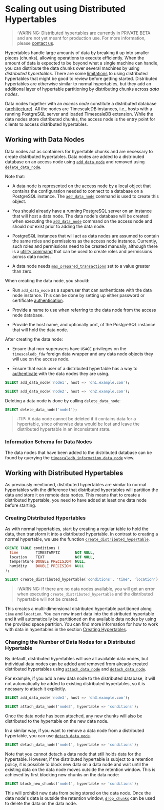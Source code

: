 # Scaling out using Distributed Hypertables

>:WARNING: Distributed hypertables are currently in PRIVATE BETA and
are not yet meant for production use. For more information, please
[contact us][contact].

Hypertables handle large amounts of data by breaking it up into
smaller pieces (chunks), allowing operations to execute
efficiently. When the amount of data is expected to be beyond what a
single machine can handle, you can distribute the data chunks over
several machines by using *distributed hypertables*. There are some
[limitations][distributed-hypertable-limitations] to using distributed
hypertables that might be good to review before getting
started. Distributed hypertables are otherwise similar to normal
hypertables, but they add an additional layer of hypertable
partitioning by distributing chunks across *data nodes*.

Data nodes together with an *access node* constitute a distributed database
([architecture][]). All the nodes are TimescaleDB instances,
i.e., hosts with a running PostgreSQL server and loaded TimescaleDB extension.
While the data nodes store distributed chunks, the access node is
the entry point for clients to access distributed hypertables.

## Working with Data Nodes

Data nodes act as containers for hypertable chunks and are
necessary to create distributed hypertables. Data nodes are
added to a distributed database on an access node
using [`add_data_node`][add_data_node]
and removed using [`delete_data_node`][delete_data_node].

Note that:

* A data node is represented on the access node by a local object that
  contains the configuration needed to connect to a database on a
  PostgreSQL instance. The [`add_data_node`][add_data_node] command is
  used to create this object.

* You should already have a running PostgreSQL server on an instance
  that will host a data node. The data node's database will
  be created when executing the [`add_data_node`][add_data_node]
  command on the access node and should _not_ exist prior to adding
  the data node.

* PostgreSQL instances that will act as data nodes are assumed to
  contain the same roles and permissions as the access node
  instance. Currently, such roles and permissions need to be created
  manually, although there is a [utility command][distributed_exec]
  that can be used to create roles and permissions across data nodes.

* A data node needs
  [`max_prepared_transactions`][max_prepared_transactions]
  set to a value greater than zero.

When creating the data node, you should:

* Run `add_data_node` as a superuser that can authenticate with the
  data node instance. This can be done by setting up either password
  or certificate [authentication][data-node-authentication].

* Provide a name to use when referring to the data node from
  the access node database.

* Provide the host name, and optionally port, of the PostgreSQL
  instance that will hold the data node.

After creating the data node:

* Ensure that non-superusers have `USAGE` privileges on the
  `timescaledb_fdw` foreign data wrapper and any
  data node objects they will use on the access node.

* Ensure that each user of a distributed hypertable has a way to
  [authenticate][data-node-authentication] with the data nodes they
  are using.

```sql
SELECT add_data_node('node1', host => 'dn1.example.com');

SELECT add_data_node('node2', host => 'dn2.example.com');
```

Deleting a data node is done by calling `delete_data_node`:

```sql
SELECT delete_data_node('node1');
```
>:TIP: A data node cannot be deleted if it contains data for a
hypertable, since otherwise data would be lost and leave the
distributed hypertable in an inconsistent state.

### Information Schema for Data Nodes

The data nodes that have been added to the distributed database
can be found by querying the
[`timescaledb_information.data_node`][timescaledb_information-data_node] view.

## Working with Distributed Hypertables

As previously mentioned, distributed hypertables are similar to normal
hypertables with the difference that distributed hypertables will
partition the data and store it on remote data nodes. This means that
to create a distributed hypertable, you need to have added at least one data node
before starting.

### Creating Distributed Hypertables

As with normal hypertables, start by creating a regular
table to hold the data, then transform it into a distributed
hypertable. In contrast to creating a normal hypertable, we use
the function
[`create_distributed_hypertable`][create_distributed_hypertable].

```sql
CREATE TABLE conditions (
  time        TIMESTAMPTZ       NOT NULL,
  location    TEXT              NOT NULL,
  temperature DOUBLE PRECISION  NULL,
  humidity    DOUBLE PRECISION  NULL
);

SELECT create_distributed_hypertable('conditions', 'time', 'location');
```

>:WARNING: If there are no data nodes available, you will get an error
>when executing `create_distributed_hypertable` and the distributed
>hypertable will not be created.

This creates a multi-dimensional distributed hypertable
partitioned along `time` and `location`.
You can now insert data into the distributed hypertable and
it will automatically be partitioned on the available data nodes
by using the provided space partition. You
can find more information for how to work with data in hypertables in the
section [Creating Hypertables][creating-hypertables].

### Changing the Number of Data Nodes for a Distributed Hypertable

By default, distributed hypertables will use all available data nodes,
but individual data nodes can be added and removed from already
created distributed hypertables using
[`attach_data_node`][attach_data_node] and
[`detach_data_node`][detach_data_node].

For example, if you add a new data node to the distributed database,
it will not automatically be
added to existing distributed hypertables, so it is necssary to attach
it explicitly.

```sql
SELECT add_data_node('node3', host => 'dn3.example.com');

SELECT attach_data_node('node3', hypertable => 'conditions');
```

Once the data node has been attached, any new chunks will also be
distributed to the hypertable on the new data node.

In a similar way, if you want to remove a data node from a distributed
hypertable, you can use [`detach_data_node`][detach_data_node].

```sql
SELECT detach_data_node('node1', hypertable => 'conditions');
```

Note that you cannot detach a data node that still holds data for the
hypertable. However, if the distributed hypertable is subject to a
retention policy, it is possible to block new data on a data node and
wait until the existing data on the data node moves outside the
retention window. This is achieved by first blocking new chunks on the
data node:

```sql
SELECT block_new_chunks('node1', hypertable => 'conditions');
```

This will prohibit new data from being stored on the data node. Once
the data node's data is outside the retention window,
[`drop_chunks`][drop_chunks] can be used to delete the data on the data
node.

[add_data_node]: /api#add_data_node
[drop_chunks]: /api#drop_chunks
[distributed_exec]: /api#distributed_exec
[architecture]: /introduction/architecture#timescaledb-clustering
[attach_data_node]: /api#attach_data_node
[create_distributed_hypertable]: /api#create_distributed_hypertable
[creating-hypertables]: /getting-started/creating-hypertables
[delete_data_node]: /api#delete_data_node
[detach_data_node]: /api#detach_data_node
[timescaledb_information-data_node]: /api#timescaledb_information-data_node
[contact]: https://www.timescale.com/contact
[data-node-authentication]: /getting-started/setup/data-node-authentication
[max_prepared_transactions]: https://www.postgresql.org/docs/current/runtime-config-resource.html#GUC-MAX-PREPARED-TRANSACTIONS
[distributed-hypertable-limitations]: /using-timescaledb/limitations#distributed-hypertable-limitations
